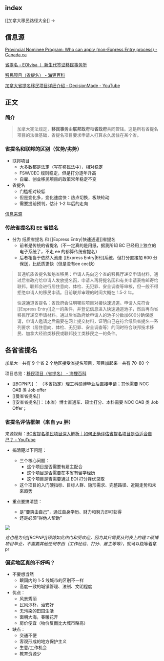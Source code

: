 
## index

[[加拿大移民路径大全]] ->


## 信息源

[Provincial Nominee Program: Who can apply (non-Express Entry process) - Canada.ca](https://www.canada.ca/en/immigration-refugees-citizenship/services/immigrate-canada/provincial-nominees/eligibility.html#websites)

[省提名 - EOIvisa 丨 新生代签证移民事务所](https://eoivisa.com/pnp/)

[移民项目（省提名） - 海狸百科](https://www.hailibk.com/immigration-programs/?_class_selection=pnp)

[加拿大省提名移民项目详细介绍 - DecisionMade - YouTube](https://www.youtube.com/playlist?list=PLGMrzTnCOjdTga7uu5vVbudG_bwH3Vxl1)


## 正文

### 简介

>加拿大宪法规定，**移民事务**由**联邦政府**和**省政府**共同管辖。这是所有省提名项目的法律基础，省提名项目要求申请人打算永久居住在某个省。

### 省提名和联邦的区别（优势/劣势）

- 联邦项目
	- 大多数都是法定（写在移民法中），相对稳定
	- FSW/CEC 规则稳定，但是打分逐年升高
	- 自雇、创业移民项目的政策常年稳定不变
- 省提名
	- 门槛相对较低
	- 但是变化多，变化速度快：热点切换，板块轮动
	- 需要提前预判，估计 1-2 年后的走向

[信息来源](https://youtu.be/FK305z6FyCk?list=PLGMrzTnCOjdTga7uu5vVbudG_bwH3Vxl1&t=814)

### 传统省提名和 EE 省提名

- 分为 纸质省提名 和 [[Express Entry|快速通道]]省提名
	- 前者是传统的省提名（不一定真的是用纸，据我所知 BC 已经用上独立的电子系统了，不走 ee 的都算传统省提名）
	- 后者相当于依然入池走 [[Express Entry|EE]]系统，但打分直接加 600 分保送，比纸质更快（但是没有ee cec快）

> 普通纸质省提名和魁省移民：申请人先向这个省的移民厅递交申请材料，通过后省政府给申请人发放提名函，申请人再将提名函和有关申请表格邮寄给联邦。联邦会进行居住意向、体检、无犯罪、安全调查等审核，但一般不得拒绝申请人的移民申请。目前联邦审理的时间大概在 1.5-2 年。
>
>快速通道省提名：省政府会注明哪些项目对接快速通道。申请人先符合[[Express Entry]]之一的条件，并登记信息进入快速通道池子，然后再向省移民厅递交申请材料。通过后省政府给申请人的池子分数加600分确保邀请，申请人邀请之后需要在网上提交材料，证明自己在符合纸质省提名一系列要求（居住意向、体检、无犯罪、安全调查等）的同时符合联邦技术移民、加拿大经验类移民或联邦技工类移民之一的条件。


## 各省省提名

加拿大一共有 9 个省 2 个地区接受省提名项目，项目加起来一共有 70-80 个

项目总览：[移民项目（省提名） - 海狸百科](https://www.hailibk.com/immigration-programs/?_class_selection=pnp)

- [[BCPNP]] ： （本省指定）理工科硕博毕业后直接申请；其他需要 NOC OAB 类 Job offer
- [[曼省省提名]]
- [[安省省提名]]：（本省）博士直通车、硕士打分、本科需要 NOC OAB 类 Job Offer；

<!--海洋省 (NS)+草原省：毕业后找不到工作可以通过创业替代，但可能有语言等额外-->


### 省提名评估框架（来自 yu 胖）

来源视频：[BC省提名移民项目深入解析｜如何正确评估省提名项目是否适合自己？ - YouTube](https://www.youtube.com/watch?v=r-8iWYshVhQ)

- 搞清楚以下问题：
	- 三个核心问题：
		- 这个项目是否需要有雇主配合
		- 这个项目是否需要在本省有留学经历
		- 这个项目是否需要通过 EOI 打分择优录取
	- 这个项目的入门硬指标、目标人群、隐形需求、完整路径、近期走势和未來趋势

- 重点要搞清楚：
	- 是“要爽由自己”，通过自身学历、财力和努力即可获得
	- 还是必须“得他人帮助”

![](https://picture-guan.oss-cn-hangzhou.aliyuncs.com/20230213163428.png)



*这也是为何[[BCPNP]]硕博如此热门和受欢迎，因为其只需要从列表上的理工硕博项目毕业，不需要其他任何东西（工作经验、打分、雇主等等）*，就可以稳等着拿pr



### 偏远地区真的不好吗？

<!--我比较喜欢文化活动所以不想去偏远省份啊啊啊 看演出是润的一大动力-->

- 不要想当然
	- 跟国内的 1-5 线城市的区别不一样
	- 高度一致的城镇管理、法制、文明程度
- 优点：
	- 风景秀丽
	- 民风淳朴，治安好
	- 无污染的田园生活
	- 面朝大海，春暖花开
	- 房价便宜（物价反而比大城市略高）
- 缺点：
	- 交通不便
	- 客观形成的地方保护主义
	- 生意/工作机会
	- 教育资源少
